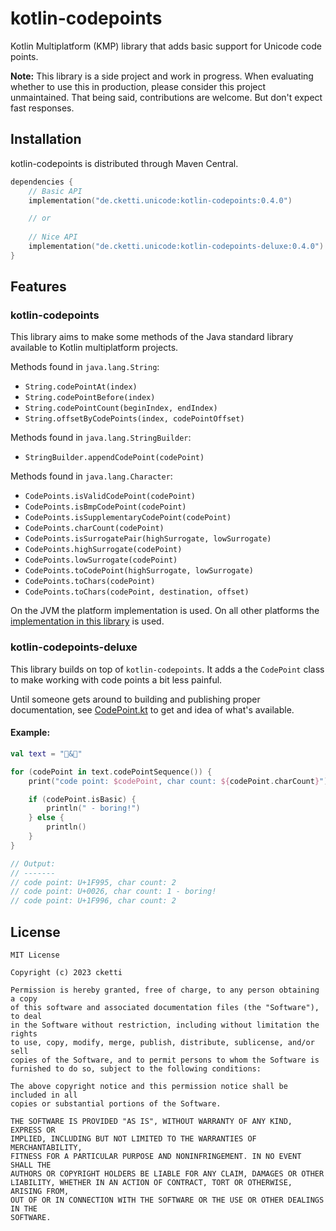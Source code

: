 # kotlin-codepoints

Kotlin Multiplatform (KMP) library that adds basic support for Unicode code points. 

**Note:** This library is a side project and work in progress. When evaluating whether to use this in production, please
consider this project unmaintained. That being said, contributions are welcome. But don't expect fast responses.

## Installation
kotlin-codepoints is distributed through Maven Central.

```kotlin
dependencies {
    // Basic API
    implementation("de.cketti.unicode:kotlin-codepoints:0.4.0")

    // or
    
    // Nice API
    implementation("de.cketti.unicode:kotlin-codepoints-deluxe:0.4.0")
}
```

## Features

### kotlin-codepoints

This library aims to make some methods of the Java standard library available to Kotlin multiplatform projects.

Methods found in `java.lang.String`:
* `String.codePointAt(index)`
* `String.codePointBefore(index)`
* `String.codePointCount(beginIndex, endIndex)`
* `String.offsetByCodePoints(index, codePointOffset)`

Methods found in `java.lang.StringBuilder`:
* `StringBuilder.appendCodePoint(codePoint)`

Methods found in `java.lang.Character`: 
* `CodePoints.isValidCodePoint(codePoint)`
* `CodePoints.isBmpCodePoint(codePoint)`
* `CodePoints.isSupplementaryCodePoint(codePoint)`
* `CodePoints.charCount(codePoint)`
* `CodePoints.isSurrogatePair(highSurrogate, lowSurrogate)`
* `CodePoints.highSurrogate(codePoint)`
* `CodePoints.lowSurrogate(codePoint)`
* `CodePoints.toCodePoint(highSurrogate, lowSurrogate)`
* `CodePoints.toChars(codePoint)`
* `CodePoints.toChars(codePoint, destination, offset)`

On the JVM the platform implementation is used. On all other platforms the 
[implementation in this library](src/commonImplementation/kotlin) is used.

### kotlin-codepoints-deluxe

This library builds on top of `kotlin-codepoints`. It adds a the `CodePoint` class to make working with code points a 
bit less painful.

Until someone gets around to building and publishing proper documentation, 
see [CodePoint.kt](https://github.com/cketti/kotlin-codepoints/blob/main/kotlin-codepoints-deluxe/src/commonMain/kotlin/CodePoint.kt)
to get and idea of what's available.

#### Example:
```kotlin
val text = "🦕&🦖"

for (codePoint in text.codePointSequence()) {
    print("code point: $codePoint, char count: ${codePoint.charCount}")

    if (codePoint.isBasic) {
        println(" - boring!")
    } else {
        println()
    }
}

// Output:
// -------
// code point: U+1F995, char count: 2
// code point: U+0026, char count: 1 - boring!
// code point: U+1F996, char count: 2
```


## License

```text
MIT License

Copyright (c) 2023 cketti

Permission is hereby granted, free of charge, to any person obtaining a copy
of this software and associated documentation files (the "Software"), to deal
in the Software without restriction, including without limitation the rights
to use, copy, modify, merge, publish, distribute, sublicense, and/or sell
copies of the Software, and to permit persons to whom the Software is
furnished to do so, subject to the following conditions:

The above copyright notice and this permission notice shall be included in all
copies or substantial portions of the Software.

THE SOFTWARE IS PROVIDED "AS IS", WITHOUT WARRANTY OF ANY KIND, EXPRESS OR
IMPLIED, INCLUDING BUT NOT LIMITED TO THE WARRANTIES OF MERCHANTABILITY,
FITNESS FOR A PARTICULAR PURPOSE AND NONINFRINGEMENT. IN NO EVENT SHALL THE
AUTHORS OR COPYRIGHT HOLDERS BE LIABLE FOR ANY CLAIM, DAMAGES OR OTHER
LIABILITY, WHETHER IN AN ACTION OF CONTRACT, TORT OR OTHERWISE, ARISING FROM,
OUT OF OR IN CONNECTION WITH THE SOFTWARE OR THE USE OR OTHER DEALINGS IN THE
SOFTWARE.
```
